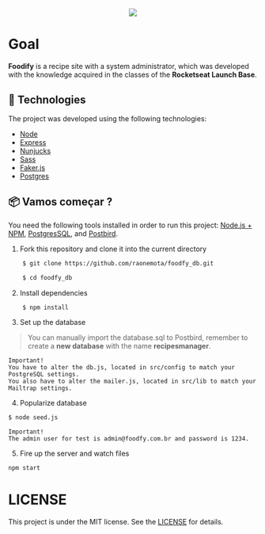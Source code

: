 <h1 align="center">
    <img src="https://ik.imagekit.io/h4s3kgnkax/logo_vGtLirxTS.png">
</h1>

# Goal

**Foodify** is a recipe site with a system administrator, which was developed with the knowledge acquired in the classes of the **Rocketseat Launch Base**.


## 🚀 Technologies

The project was developed using the following technologies:

- [Node](https://nodejs.org/)
- [Express](https://expressjs.com/)
- [Nunjucks](https://mozilla.github.io/nunjucks/)
- [Sass](https://sass-lang.com/)
- [Faker.js](https://github.com/marak/Faker.js/)
- [Postgres](https://node-postgres.com/)

## 📦 Vamos começar ?

You need the following tools installed in order to run this project: [Node.js + NPM](https://nodejs.org/), [PostgresSQL](https://node-postgres.com/), and [Postbird](https://github.com/Paxa/postbird).

1. Fork this repository and clone it into the current directory

```bash
    $ git clone https://github.com/raonemota/foodfy_db.git

    $ cd foodfy_db

```
2. Install dependencies

```bash
    $ npm install
```

3. Set up the database</br>

>You can manually import the database.sql to Postbird, remember to create a **new database** with the name **recipesmanager**.

```
Important!
You have to alter the db.js, located in src/config to match your PostgreSQL settings.    
You also have to alter the mailer.js, located in src/lib to match your Mailtrap settings.  
```

4. Popularize database

```bash
$ node seed.js
```
```
Important!
The admin user for test is admin@foodfy.com.br and password is 1234. 
```

5. Fire up the server and watch files

```bash
npm start
```

# LICENSE

This project is under the MIT license. See the [LICENSE](https://github.com/raonemota/foodfy_db/blob/master/LICENSE.md) for details.


